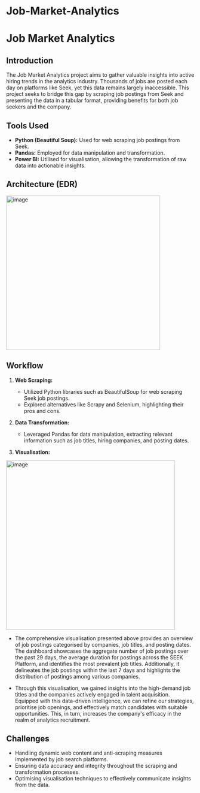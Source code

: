 # Job-Market-Analytics

# Job Market Analytics

## Introduction

The Job Market Analytics project aims to gather valuable insights into active hiring trends in the analytics industry. Thousands of jobs are posted each day on platforms like Seek, yet this data remains largely inaccessible. This project seeks to bridge this gap by scraping job postings from Seek and presenting the data in a tabular format, providing benefits for both job seekers and the company.

## Tools Used

- **Python (Beautiful Soup):** Used for web scraping job postings from Seek.
- **Pandas:** Employed for data manipulation and transformation.
- **Power BI:** Utilised for visualisation, allowing the transformation of raw data into actionable insights.

## Architecture (EDR) 
<img width="412" alt="image" src="https://github.com/AdryanaLau/Job-Market-Analytics/assets/158017880/d2971e31-54ca-44fa-b51a-69c1fd0f9a25">

## Workflow

1. **Web Scraping:**
   - Utilized Python libraries such as BeautifulSoup for web scraping Seek job postings.
   - Explored alternatives like Scrapy and Selenium, highlighting their pros and cons.

2. **Data Transformation:**
   - Leveraged Pandas for data manipulation, extracting relevant information such as job titles, hiring companies, and posting dates.

3. **Visualisation:**
 <img width="452" alt="image" src="https://github.com/AdryanaLau/Job-Market-Analytics/assets/158017880/ad79e7d6-96a4-4253-8336-c08a6fad64e0">
 
 - The comprehensive visualisation presented above provides an overview of job postings categorised by companies, job titles, and posting dates. The dashboard showcases the aggregate number of job postings over the past 29 days, the average duration for postings across the SEEK Platform, and identifies the most prevalent job titles. Additionally, it delineates the job postings within the last 7 days and highlights the distribution of postings among various companies.

 - Through this visualisation, we gained insights into the high-demand job titles and the companies actively engaged in talent acquisition. Equipped with this data-driven intelligence, we can refine our strategies, prioritise job openings, and effectively match candidates with suitable opportunities. This, in turn, increases the company's efficacy in the realm of analytics recruitment.


## Challenges

- Handling dynamic web content and anti-scraping measures implemented by job search platforms.
- Ensuring data accuracy and integrity throughout the scraping and transformation processes.
- Optimising visualisation techniques to effectively communicate insights from the data.



